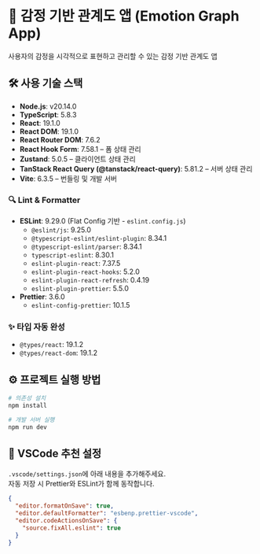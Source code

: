 # 📌 감정 기반 관계도 앱 (Emotion Graph App)

사용자의 감정을 시각적으로 표현하고 관리할 수 있는 감정 기반 관계도 앱

## 🛠 사용 기술 스택

- **Node.js**: v20.14.0
- **TypeScript**: 5.8.3
- **React**: 19.1.0
- **React DOM**: 19.1.0
- **React Router DOM**: 7.6.2
- **React Hook Form**: 7.58.1 – 폼 상태 관리
- **Zustand**: 5.0.5 – 클라이언트 상태 관리
- **TanStack React Query (@tanstack/react-query)**: 5.81.2 – 서버 상태 관리
- **Vite**: 6.3.5 – 번들링 및 개발 서버

### 🔍 Lint & Formatter

- **ESLint**: 9.29.0 (Flat Config 기반 - `eslint.config.js`)
  - `@eslint/js`: 9.25.0
  - `@typescript-eslint/eslint-plugin`: 8.34.1
  - `@typescript-eslint/parser`: 8.34.1
  - `typescript-eslint`: 8.30.1
  - `eslint-plugin-react`: 7.37.5
  - `eslint-plugin-react-hooks`: 5.2.0
  - `eslint-plugin-react-refresh`: 0.4.19
  - `eslint-plugin-prettier`: 5.5.0
- **Prettier**: 3.6.0
  - `eslint-config-prettier`: 10.1.5

### ✨ 타입 자동 완성

- `@types/react`: 19.1.2
- `@types/react-dom`: 19.1.2

## ⚙️ 프로젝트 실행 방법

```bash
# 의존성 설치
npm install

# 개발 서버 실행
npm run dev
```

## 🧩 VSCode 추천 설정

`.vscode/settings.json`에 아래 내용을 추가해주세요.  
자동 저장 시 Prettier와 ESLint가 함께 동작합니다.

```json
{
  "editor.formatOnSave": true,
  "editor.defaultFormatter": "esbenp.prettier-vscode",
  "editor.codeActionsOnSave": {
    "source.fixAll.eslint": true
  }
}
```
